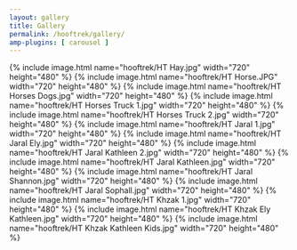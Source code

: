 ```yaml
---
layout: gallery
title: Gallery
permalink: /hooftrek/gallery/
amp-plugins: [ carousel ]
---
```


{% include image.html name="hooftrek/HT Hay.jpg" width="720" height="480" %}
{% include image.html name="hooftrek/HT Horse.JPG" width="720" height="480" %}
{% include image.html name="hooftrek/HT Horses Dogs.jpg" width="720" height="480" %}
{% include image.html name="hooftrek/HT Horses Truck 1.jpg" width="720" height="480" %}
{% include image.html name="hooftrek/HT Horses Truck 2.jpg" width="720" height="480" %}
{% include image.html name="hooftrek/HT Jaral 1.jpg" width="720" height="480" %}
{% include image.html name="hooftrek/HT Jaral Ely.jpg" width="720" height="480" %}
{% include image.html name="hooftrek/HT Jaral Kathleen 2.jpg" width="720" height="480" %}
{% include image.html name="hooftrek/HT Jaral Kathleen.jpg" width="720" height="480" %}
{% include image.html name="hooftrek/HT Jaral Shannon.jpg" width="720" height="480" %}
{% include image.html name="hooftrek/HT Jaral Sophall.jpg" width="720" height="480" %}
{% include image.html name="hooftrek/HT Khzak 1.jpg" width="720" height="480" %}
{% include image.html name="hooftrek/HT Khzak Ely Kathleen.jpg" width="720" height="480" %}
{% include image.html name="hooftrek/HT Khzak Kathleen Kids.jpg" width="720" height="480" %}
